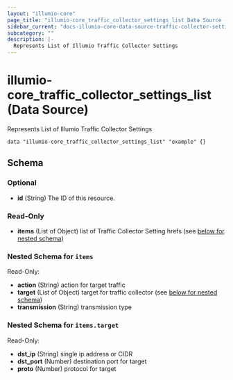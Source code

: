 ```yaml
---
layout: "illumio-core"
page_title: "illumio-core_traffic_collector_settings_list Data Source - terraform-provider-illumio-core"
sidebar_current: "docs-illumio-core-data-source-traffic-collector-settings-list"
subcategory: ""
description: |-
  Represents List of Illumio Traffic Collector Settings
---
```


# illumio-core_traffic_collector_settings_list (Data Source)

Represents List of Illumio Traffic Collector Settings 

```hcl
data "illumio-core_traffic_collector_settings_list" "example" {}
```

## Schema

### Optional

- **id** (String) The ID of this resource.

### Read-Only

- **items** (List of Object) list of Traffic Collector Setting hrefs (see [below for nested schema](#nestedatt--items))

<a id="nestedatt--items"></a>
### Nested Schema for `items`

Read-Only:

- **action** (String) action for target traffic
- **target** (List of Object) target for traffic collector (see [below for nested schema](#nestedobjatt--items--target))
- **transmission** (String) transmission type

<a id="nestedobjatt--items--target"></a>
### Nested Schema for `items.target`

Read-Only:

- **dst_ip** (String) single ip address or CIDR
- **dst_port** (Number) destination port for target
- **proto** (Number) protocol for target


